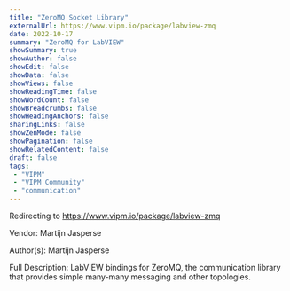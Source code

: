 ```yaml
---
title: "ZeroMQ Socket Library"
externalUrl: https://www.vipm.io/package/labview-zmq
date: 2022-10-17
summary: "ZeroMQ for LabVIEW"
showSummary: true
showAuthor: false
showEdit: false
showData: false
showViews: false
showReadingTime: false
showWordCount: false
showBreadcrumbs: false
showHeadingAnchors: false
sharingLinks: false
showZenMode: false
showPagination: false
showRelatedContent: false
draft: false
tags:
 - "VIPM"
 - "VIPM Community"
 - "communication"
---
```


Redirecting to https://www.vipm.io/package/labview-zmq

Vendor: Martijn Jasperse

Author(s): Martijn Jasperse
 
Full Description:
LabVIEW bindings for ZeroMQ, the communication library that provides simple many-many messaging and other topologies.